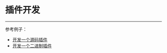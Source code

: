 # 插件开发
---

参考例子：<br>

- [开发一个源码插件](https://github.com/GoAdminGroup/go-admin/blob/master/plugins/example/example.go)
- [开发一个二进制插件](https://github.com/GoAdminGroup/go-admin/blob/master/plugins/example/go_plugin/main.go)